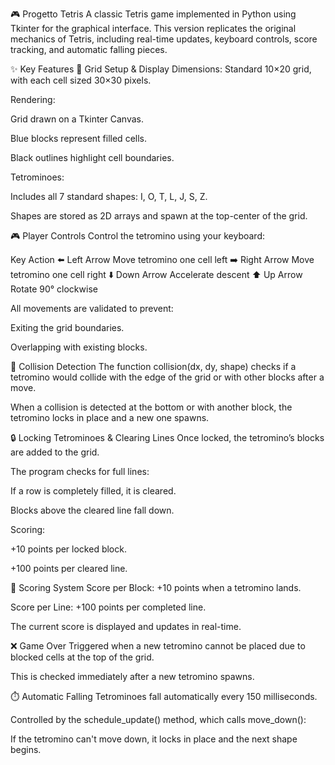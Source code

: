 🎮 Progetto Tetris
A classic Tetris game implemented in Python using Tkinter for the graphical interface. This version replicates the original mechanics of Tetris, including real-time updates, keyboard controls, score tracking, and automatic falling pieces.

✨ Key Features
🧱 Grid Setup & Display
Dimensions: Standard 10×20 grid, with each cell sized 30×30 pixels.

Rendering:

Grid drawn on a Tkinter Canvas.

Blue blocks represent filled cells.

Black outlines highlight cell boundaries.

Tetrominoes:

Includes all 7 standard shapes: I, O, T, L, J, S, Z.

Shapes are stored as 2D arrays and spawn at the top-center of the grid.

🎮 Player Controls
Control the tetromino using your keyboard:

Key	Action
⬅️ Left Arrow	Move tetromino one cell left
➡️ Right Arrow	Move tetromino one cell right
⬇️ Down Arrow	Accelerate descent
⬆️ Up Arrow	Rotate 90° clockwise

All movements are validated to prevent:

Exiting the grid boundaries.

Overlapping with existing blocks.

🧩 Collision Detection
The function collision(dx, dy, shape) checks if a tetromino would collide with the edge of the grid or with other blocks after a move.

When a collision is detected at the bottom or with another block, the tetromino locks in place and a new one spawns.

🔒 Locking Tetrominoes & Clearing Lines
Once locked, the tetromino’s blocks are added to the grid.

The program checks for full lines:

If a row is completely filled, it is cleared.

Blocks above the cleared line fall down.

Scoring:

+10 points per locked block.

+100 points per cleared line.

🧮 Scoring System
Score per Block: +10 points when a tetromino lands.

Score per Line: +100 points per completed line.

The current score is displayed and updates in real-time.

❌ Game Over
Triggered when a new tetromino cannot be placed due to blocked cells at the top of the grid.

This is checked immediately after a new tetromino spawns.

⏱️ Automatic Falling
Tetrominoes fall automatically every 150 milliseconds.

Controlled by the schedule_update() method, which calls move_down():

If the tetromino can't move down, it locks in place and the next shape begins.
